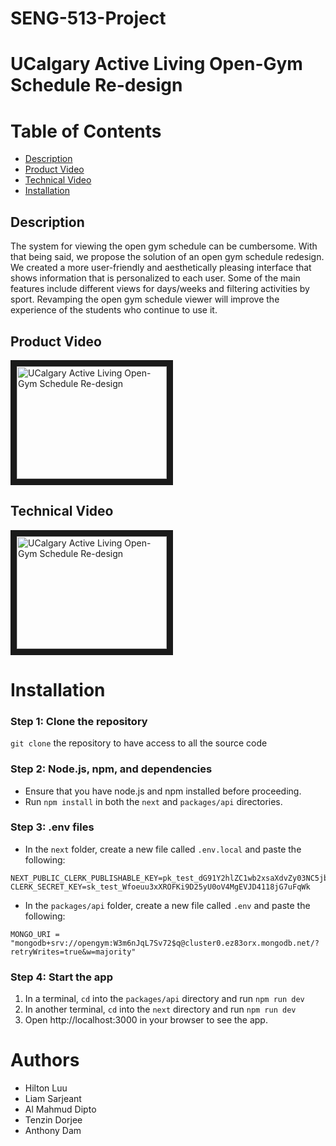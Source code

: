 # SENG-513-Project
# UCalgary Active Living Open-Gym Schedule Re-design

# Table of Contents

- [Description](#Description)
- [Product Video](#Product-Video)
- [Technical Video](#Technical-Video)
- [Installation](#Installation)

## Description

The system for viewing the open gym schedule can be cumbersome. With that being said, we propose the solution of an open gym schedule redesign. We created a more user-friendly and aesthetically pleasing interface that shows information that is personalized to each user. Some of the main features include different views for days/weeks and filtering activities by sport. Revamping the open gym schedule viewer will improve the experience of the students who continue to use it.

## Product Video

<a href="https://www.youtube.com/watch?v=qUZMICcguxU" target="_blank">
  <img src="http://img.youtube.com/vi/qUZMICcguxU/0.jpg" 
  alt="UCalgary Active Living Open-Gym Schedule Re-design" width="240" height="180" border="10" />
</a>

## Technical Video

<a href="https://www.youtube.com/watch?v=lT6PK-FDs_Y" target="_blank">
  <img src="http://img.youtube.com/vi/lT6PK-FDs_Y/0.jpg" 
  alt="UCalgary Active Living Open-Gym Schedule Re-design" width="240" height="180" border="10" />
</a>

# Installation

### Step 1: Clone the repository

`git clone` the repository to have access to all the source code

### Step 2: Node.js, npm, and dependencies

- Ensure that you have node.js and npm installed before proceeding.
- Run `npm install` in both the `next` and `packages/api` directories.

### Step 3: .env files

- In the `next` folder, create a new file called `.env.local` and paste the following: <br>
```
NEXT_PUBLIC_CLERK_PUBLISHABLE_KEY=pk_test_dG91Y2hlZC1wb2xsaXdvZy03NC5jbGVyay5hY2NvdW50cy5kZXYk
CLERK_SECRET_KEY=sk_test_Wfoeuu3xXROFKi9D25yU0oV4MgEVJD4118jG7uFqWk
```
- In the `packages/api` folder, create a new file called `.env` and paste the following: <br>
```
MONGO_URI = "mongodb+srv://opengym:W3m6nJqL7Sv72$q@cluster0.ez83orx.mongodb.net/?retryWrites=true&w=majority" 
```

### Step 4: Start the app

1. In a terminal, `cd` into the `packages/api` directory and run `npm run dev`
2. In another terminal, `cd` into the `next` directory and run `npm run dev`
3. Open http://localhost:3000 in your browser to see the app.


# Authors

- Hilton Luu
- Liam Sarjeant
- Al Mahmud Dipto
- Tenzin Dorjee
- Anthony Dam
